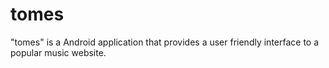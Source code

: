 # tomes
"tomes" is a Android application that provides a user friendly interface to a popular music website.
